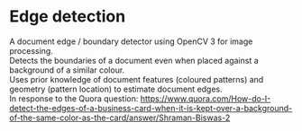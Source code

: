 Edge detection
==============

A document edge / boundary detector using OpenCV 3 for image processing.  
Detects the boundaries of a document even when placed against a background of a similar colour.  
Uses prior knowledge of document features (coloured patterns) and geometry (pattern location) to estimate document edges.  
In response to the Quora question: https://www.quora.com/How-do-I-detect-the-edges-of-a-business-card-when-it-is-kept-over-a-background-of-the-same-color-as-the-card/answer/Shraman-Biswas-2
